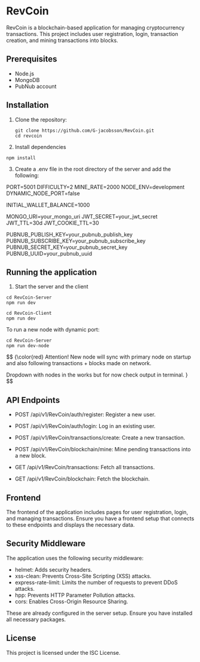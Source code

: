 # RevCoin

RevCoin is a blockchain-based application for managing cryptocurrency transactions. This project includes user registration, login, transaction creation, and mining transactions into blocks.

## Prerequisites

- Node.js
- MongoDB
- PubNub account

## Installation

1. Clone the repository:

   ```
   git clone https://github.com/G-jacobsson/RevCoin.git
   cd revcoin
   ```

2. Install dependencies

```
npm install
```

3. Create a .env file in the root directory of the server and add the following:

PORT=5001
DIFFICULTY=2
MINE_RATE=2000
NODE_ENV=development
DYNAMIC_NODE_PORT=false

INITIAL_WALLET_BALANCE=1000

MONGO_URI=your_mongo_uri
JWT_SECRET=your_jwt_secret
JWT_TTL=30d
JWT_COOKIE_TTL=30

PUBNUB_PUBLISH_KEY=your_pubnub_publish_key
PUBNUB_SUBSCRIBE_KEY=your_pubnub_subscribe_key
PUBNUB_SECRET_KEY=your_pubnub_secret_key
PUBNUB_UUID=your_pubnub_uuid

## Running the application

1. Start the server and the client

```
cd RevCoin-Server
npm run dev
```

```
cd RevCoin-Client
npm run dev
```

To run a new node with dynamic port:

```
cd RevCoin-Server
npm run dev-node
```

$$
{\color{red}
Attention! New node will sync with primary node on startup and also following transactions + blocks made on network.

Dropdown with nodes in the works but for now check output in terminal.
}
$$

## API Endpoints

- POST /api/v1/RevCoin/auth/register: Register a new user.

- POST /api/v1/RevCoin/auth/login: Log in an existing user.

- POST /api/v1/RevCoin/transactions/create: Create a new transaction.

- POST /api/v1/RevCoin/blockchain/mine: Mine pending transactions into a new block.

- GET /api/v1/RevCoin/transactions: Fetch all transactions.

- GET /api/v1/RevCoin/blockchain: Fetch the blockchain.

## Frontend

The frontend of the application includes pages for user registration, login, and managing transactions. Ensure you have a frontend setup that connects to these endpoints and displays the necessary data.

## Security Middleware

The application uses the following security middleware:

- helmet: Adds security headers.
- xss-clean: Prevents Cross-Site Scripting (XSS) attacks.
- express-rate-limit: Limits the number of requests to prevent DDoS attacks.
- hpp: Prevents HTTP Parameter Pollution attacks.
- cors: Enables Cross-Origin Resource Sharing.

These are already configured in the server setup. Ensure you have installed all necessary packages.

## License

This project is licensed under the ISC License.
